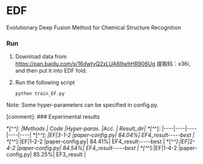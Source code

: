 # EDF
Evolutionary Deep Fusion Method for Chemical Structure Recognition

### Run

1. Download data from https://pan.baidu.com/s/16dwtyQ2xLUA69whHR906Ug 提取码：x36i,
and then put it into EDF fold.
2. Run the following script

    ```python train_EF.py```

Note: Some hyper-parameters can be specified in config.py.


[comment]: ### Experimental results

*[^_^]: |Methods | Code |Hyper-paras. |Acc. | Result_dir|
*[^_^]: |----|----|----|----|----|
*[^_^]: |EF|3-1-2 |paper-config.py|     84.04%| EF4_result-----best |
*[^_^]:|EF|1-2-2 |paper-config.py|     84.41%| EF4_result-----best |
*[^_^]:|EF|2-4-2 |paper-config.py|     84.54%| EF4_result-----best |
*[^_^]:|EF|1-4-2 |paper-config.py|     85.25%| EF3_result |

